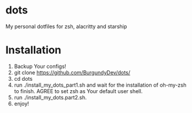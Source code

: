 # dots
My personal dotfiles for zsh, alacritty and starship

# Installation

1. Backup Your configs!
2. git clone https://github.com/BurgundyDev/dots/
3. cd dots
4. run ./install_my_dots_part1.sh and wait for the installation of oh-my-zsh to finish. AGREE to set zsh as Your default user shell.
5. run ./install_my_dots.part2.sh.
6. enjoy!